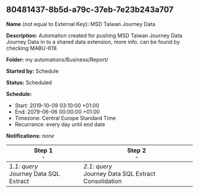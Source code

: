 ## 80481437-8b5d-a79c-37eb-7e23b243a707

**Name** (not equal to External Key)**:** MSD Taiwan Journey Data

**Description:** Automation created for pushing MSD Taiwan Journey Data Journey Data in to a shared data extension, more info. can be found by checking MABU-619.

**Folder:** my automations/Business/Report/

**Started by:** Schedule

**Status:** Scheduled

**Schedule:**

* Start: 2019-10-09 03:10:00 +01:00
* End: 2079-06-06 00:00:00 +01:00
* Timezone: Central Europe Standard Time
* Recurrance: every day until end date

**Notifications:** _none_


| Step 1<br>_<small>-</small>_ | Step 2<br>_<small>-</small>_ |
| --- | --- |
| _1.1: query_<br>Journey Data SQL Extract | _2.1: query_<br>Journey Data SQL Extract Consolidation |
